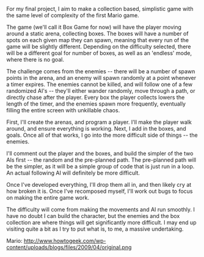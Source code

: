 For my final project, I aim to make a collection based, simplistic game with the same level of complexity of the first Mario game.

The game (we'll call it Box Game for now) will have the player moving around a static arena, collecting boxes. The boxes will have a number of spots on each given map they can spawn, meaning that every run of the game will be slightly different. Depending on the difficulty selected, there will be a different goal for number of boxes, as well as an 'endless' mode, where there is no goal.

The challenge comes from the enemies -- there will be a number of spawn points in the arena, and an enemy will spawn randomly at a point whenever a timer expires. The enemies cannot be killed, and will follow one of a few randomized AI's -- they'll either wander randomly, move through a path, or directly chase after the player. Every box the player collects lowers the length of the timer, and the enemies spawn more frequently, eventually filling the entire screen with unkillable chaos.

First, I'll create the arenas, and program a player. I'll make the player walk around, and ensure everything is working. Next, I add in the boxes, and goals. Once all of that works, I go into the more difficult side of things -- the enemies.

I'll comment out the player and the boxes, and build the simpler of the two AIs first -- the random and the pre-planned path. The pre-planned path will be the simpler, as it will be a simple group of code that is just run in a loop. An actual following AI will definitely be more difficult.

Once I've developed everything, I'll drop them all in, and then likely cry at how broken it is. Once I've recomposed myself, I'll work out bugs to focus on making the entire game work.

The difficulty will come from making the movements and AI run smoothly. I have no doubt I can build the character, but the enemies and the box collection are where things will get significantly more difficult. I may end up visiting quite a bit as I try to put what is, to me, a massive undertaking.

Mario: http://www.howtogeek.com/wp-content/uploads/blogs/files/2009/04/original.png
